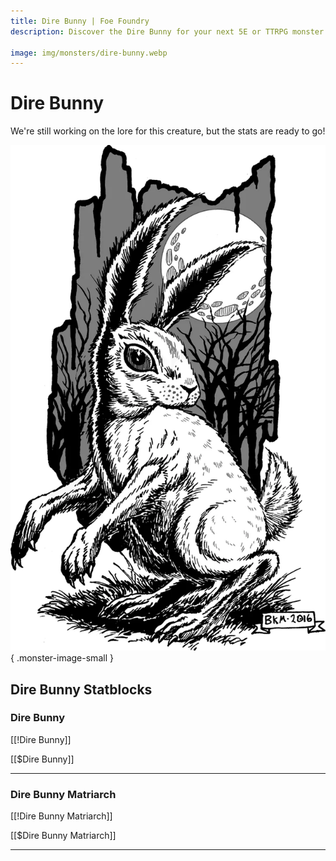 ```yaml
---
title: Dire Bunny | Foe Foundry
description: Discover the Dire Bunny for your next 5E or TTRPG monster.

image: img/monsters/dire-bunny.webp
---
```


# Dire Bunny


We're still working on the lore for this creature, but the stats are ready to go!


![Dire Bunny](../img/monsters/dire-bunny.webp){ .monster-image-small }


## Dire Bunny Statblocks


### Dire Bunny

[[!Dire Bunny]]

[[$Dire Bunny]]

---

### Dire Bunny Matriarch

[[!Dire Bunny Matriarch]]

[[$Dire Bunny Matriarch]]

---

